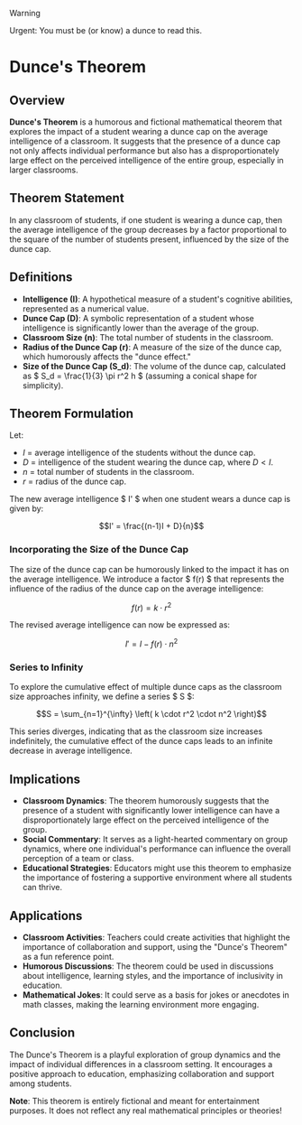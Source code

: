> [!WARNING]
> Urgent: You must be (or know) a dunce to read this.

# Dunce's Theorem

## Overview

**Dunce's Theorem** is a humorous and fictional mathematical theorem that explores the impact of a student wearing a dunce cap on the average intelligence of a classroom. It suggests that the presence of a dunce cap not only affects individual performance but also has a disproportionately large effect on the perceived intelligence of the entire group, especially in larger classrooms.

## Theorem Statement

In any classroom of students, if one student is wearing a dunce cap, then the average intelligence of the group decreases by a factor proportional to the square of the number of students present, influenced by the size of the dunce cap.

## Definitions

- **Intelligence (I)**: A hypothetical measure of a student's cognitive abilities, represented as a numerical value.
- **Dunce Cap (D)**: A symbolic representation of a student whose intelligence is significantly lower than the average of the group.
- **Classroom Size (n)**: The total number of students in the classroom.
- **Radius of the Dunce Cap (r)**: A measure of the size of the dunce cap, which humorously affects the "dunce effect."
- **Size of the Dunce Cap (S_d)**: The volume of the dunce cap, calculated as $ S_d = \frac{1}{3} \pi r^2 h $ (assuming a conical shape for simplicity).

## Theorem Formulation

Let:
- $I$ = average intelligence of the students without the dunce cap.
- $D$ = intelligence of the student wearing the dunce cap, where $D < I$.
- $n$ = total number of students in the classroom.
- $r$ = radius of the dunce cap.

The new average intelligence $ I' $ when one student wears a dunce cap is given by:

$$I' = \frac{(n-1)I + D}{n}$$

### Incorporating the Size of the Dunce Cap

The size of the dunce cap can be humorously linked to the impact it has on the average intelligence. We introduce a factor $ f(r) $ that represents the influence of the radius of the dunce cap on the average intelligence:

$$f(r) = k \cdot r^2$$

The revised average intelligence can now be expressed as:

$$I' = I - f(r) \cdot n^2$$

### Series to Infinity

To explore the cumulative effect of multiple dunce caps as the classroom size approaches infinity, we define a series $ S $:

$$S = \sum_{n=1}^{\infty} \left( k \cdot r^2 \cdot n^2 \right)$$

This series diverges, indicating that as the classroom size increases indefinitely, the cumulative effect of the dunce caps leads to an infinite decrease in average intelligence.

## Implications

- **Classroom Dynamics**: The theorem humorously suggests that the presence of a student with significantly lower intelligence can have a disproportionately large effect on the perceived intelligence of the group.
- **Social Commentary**: It serves as a light-hearted commentary on group dynamics, where one individual's performance can influence the overall perception of a team or class.
- **Educational Strategies**: Educators might use this theorem to emphasize the importance of fostering a supportive environment where all students can thrive.

## Applications

- **Classroom Activities**: Teachers could create activities that highlight the importance of collaboration and support, using the "Dunce's Theorem" as a fun reference point.
- **Humorous Discussions**: The theorem could be used in discussions about intelligence, learning styles, and the importance of inclusivity in education.
- **Mathematical Jokes**: It could serve as a basis for jokes or anecdotes in math classes, making the learning environment more engaging.

## Conclusion

The Dunce's Theorem is a playful exploration of group dynamics and the impact of individual differences in a classroom setting. It encourages a positive approach to education, emphasizing collaboration and support among students.

**Note**: This theorem is entirely fictional and meant for entertainment purposes. It does not reflect any real mathematical principles or theories!
